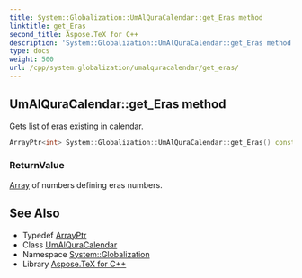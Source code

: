 ```yaml
---
title: System::Globalization::UmAlQuraCalendar::get_Eras method
linktitle: get_Eras
second_title: Aspose.TeX for C++
description: 'System::Globalization::UmAlQuraCalendar::get_Eras method. Gets list of eras existing in calendar in C++.'
type: docs
weight: 500
url: /cpp/system.globalization/umalquracalendar/get_eras/
---
```

## UmAlQuraCalendar::get_Eras method


Gets list of eras existing in calendar.

```cpp
ArrayPtr<int> System::Globalization::UmAlQuraCalendar::get_Eras() const override
```


### ReturnValue

[Array](../../../system/array/) of numbers defining eras numbers.

## See Also

* Typedef [ArrayPtr](../../../system/arrayptr/)
* Class [UmAlQuraCalendar](../)
* Namespace [System::Globalization](../../)
* Library [Aspose.TeX for C++](../../../)
